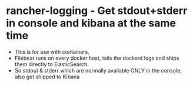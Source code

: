 # rancher-logging - Get stdout+stderr in console and kibana at the same time

- This is for use with containers.
- Filebeat runs on every docker host, tails the dockerd logs and ships them directly to ElasticSearch.
- So stdout & stderr which are normally available ONLY in the console, also get shipped to Kibana
